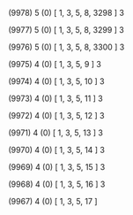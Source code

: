 (9978) 5 (0) [ 1, 3, 5, 8, 3298 ] 3 


(9977) 5 (0) [ 1, 3, 5, 8, 3299 ] 3 


(9976) 5 (0) [ 1, 3, 5, 8, 3300 ] 3 


(9975) 4 (0) [ 1, 3, 5, 9 ] 3 


(9974) 4 (0) [ 1, 3, 5, 10 ] 3 


(9973) 4 (0) [ 1, 3, 5, 11 ] 3 


(9972) 4 (0) [ 1, 3, 5, 12 ] 3 


(9971) 4 (0) [ 1, 3, 5, 13 ] 3 


(9970) 4 (0) [ 1, 3, 5, 14 ] 3 


(9969) 4 (0) [ 1, 3, 5, 15 ] 3 


(9968) 4 (0) [ 1, 3, 5, 16 ] 3 


(9967) 4 (0) [ 1, 3, 5, 17 ]  

